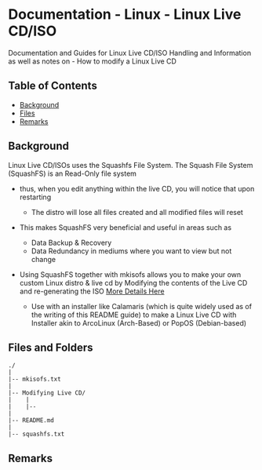 # Documentation - Linux - Linux Live CD/ISO 

Documentation and Guides for Linux Live CD/ISO Handling and Information as well as notes on
	- How to modify a Linux Live CD

## Table of Contents

* [Background](#background)
* [Files](#files-and-folders)
* [Remarks](#remarks)

## Background

Linux Live CD/ISOs uses the Squashfs File System. The Squash File System (SquashFS) is an Read-Only file system 
- thus, when you edit anything within the live CD, you will notice that upon restarting
	- The distro will lose all files created and all modified files will reset

- This makes SquashFS very beneficial and useful in areas such as 
	- Data Backup & Recovery
	- Data Redundancy in mediums where you want to view but not change

- Using SquashFS together with mkisofs allows you to make your own custom Linux distro & live cd by
	Modifying the contents of the Live CD and re-generating the ISO [More Details Here](Modifying%20Live%20CD)
	- Use with an installer like Calamaris (which is quite widely used as of the writing of this README guide) to make
		a Linux Live CD with Installer akin to ArcoLinux (Arch-Based) or PopOS (Debian-based)

## Files and Folders
	
	./
	|
	|-- mkisofs.txt
	|
	|-- Modifying Live CD/
	|    |
	|    |-- 
	| 
	|-- README.md
	|
	|-- squashfs.txt
	
## Remarks

